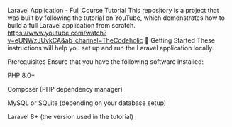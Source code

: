 Laravel Application - Full Course Tutorial
This repository is a project that was built by following the tutorial on YouTube, which demonstrates how to build a full Laravel application from scratch.
https://www.youtube.com/watch?v=eUNWzJUvkCA&ab_channel=TheCodeholic
🚀 Getting Started
These instructions will help you set up and run the Laravel application locally.

Prerequisites
Ensure that you have the following software installed:

PHP 8.0+

Composer (PHP dependency manager)

MySQL or SQLite (depending on your database setup)

Laravel 8+ (the version used in the tutorial)
